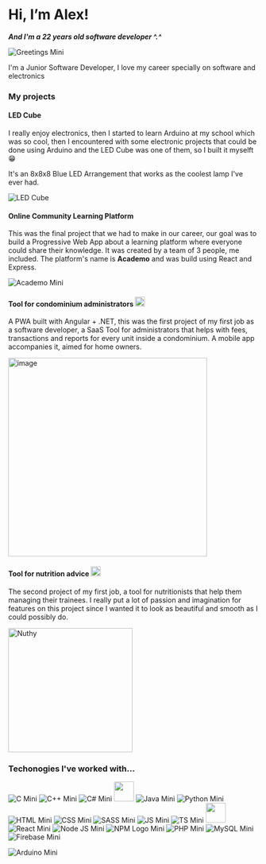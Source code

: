 # Hi, I’m Alex!
***And I'm a 22 years old software developer ^.^***

![Greetings Mini](https://user-images.githubusercontent.com/88684972/184051773-5a4eebbf-f707-49cc-bbf0-510abd13a85f.gif)

I'm a Junior Software Developer, I love my career specially on software and electronics

### My projects
#### LED Cube
I really enjoy electronics, then I started to learn Arduino at my school which was so cool, then I encountered with some electronic projects that could be done using Arduino and the LED Cube was one of them, so I built it myselft 😁

It's an 8x8x8 Blue LED Arrangement that works as the coolest lamp I've ever had.

![LED Cube](https://user-images.githubusercontent.com/88684972/184558006-ac4b4921-f1fa-4535-aab4-d12d0e6638a0.png)

#### Online Community Learning Platform
This was the final project that we had to make in our career, our goal was to build a Progressive Web App about a learning platform where everyone could share their knowledge. It was created by a team of 3 people, me included. The platform's name is **Academo** and was build using React and Express.

![Academo Mini](https://user-images.githubusercontent.com/88684972/184158466-d580f7e8-66cf-4b58-b09c-57acb027a221.png)

#### Tool for condominium administrators <img width="20" height="20" alt="image" src="https://github.com/user-attachments/assets/2fce152f-d01f-43e3-957a-923404eea1b8" />
A PWA built with Angular + .NET, this was the first project of my first job as a software developer, a SaaS Tool for administrators that helps with fees, transactions and reports for every unit inside a condominium. A mobile app accompanies it, aimed for home owners.

<img width="400" alt="image" src="https://condominiums.kaliik.com/images/kaliik-home.png" />

#### Tool for nutrition advice <img width="20" height="20" alt="image" src="https://github.com/user-attachments/assets/2fce152f-d01f-43e3-957a-923404eea1b8" />
The second project of my first job, a tool for nutritionists that help them managing their trainees. I really put a lot of passion and imagination for features on this project since I wanted it to look as beautiful and smooth as I could possibly do.

<img width="250" alt="Nuthy" src="https://github.com/user-attachments/assets/c046fd87-f3fb-41de-89de-6499361ac323" />


### Techonogies I've worked with...
![C Mini](https://user-images.githubusercontent.com/88684972/184049058-37fe1428-855c-4b47-9842-870e13631409.png)
![C++ Mini](https://user-images.githubusercontent.com/88684972/184048891-3fbba489-a4f1-4d6d-809b-02adec1fd690.png)
![C# Mini](https://user-images.githubusercontent.com/88684972/184048973-e11703fb-ffa9-48a0-8b2b-801c8018b8c3.png)
<img height="40" src="https://upload.wikimedia.org/wikipedia/commons/thumb/7/7d/Microsoft_.NET_logo.svg/2048px-Microsoft_.NET_logo.svg.png" />
![Java Mini](https://user-images.githubusercontent.com/88684972/184049374-4f39c365-8431-4fdc-91b6-8e16131c5edd.png)
![Python Mini](https://user-images.githubusercontent.com/88684972/184049762-a87df461-7036-43d3-9c3d-89ada72f70ea.png)
![HTML Mini](https://user-images.githubusercontent.com/88684972/184050383-32f77476-c6d3-4114-b4c4-cfad50b49e96.png)
![CSS Mini](https://user-images.githubusercontent.com/88684972/184050469-6c43288f-947e-49ca-871b-809cfdc87b2e.png)
![SASS Mini](https://user-images.githubusercontent.com/88684972/184050799-2efc5b0b-8abc-479b-90b9-61c0d8fc0000.png)
![JS Mini](https://user-images.githubusercontent.com/88684972/184049644-c257a0c9-570d-41aa-a8e6-08410d958ee6.png)
![TS Mini](https://user-images.githubusercontent.com/88684972/184049977-ebc0b88f-c6f3-4001-a0ae-0b3c216f4315.png)
<img height="40" src="https://icones.pro/wp-content/uploads/2022/07/icone-angulaire-rouge.png" />
![React Mini](https://user-images.githubusercontent.com/88684972/184050071-b7677e10-095a-4d3f-a47b-1ba9445c5b47.png)
![Node JS Mini](https://user-images.githubusercontent.com/88684972/184050984-2ded0a34-46a6-4374-a7bd-abf63a415a1d.png)
![NPM Logo Mini](https://user-images.githubusercontent.com/88684972/184051077-8efeb1f5-4701-441b-9bfe-978a26b7919f.png)
![PHP Mini](https://user-images.githubusercontent.com/88684972/184457015-f99795c7-16f2-4486-8481-40089a29bcca.png)
![MySQL Mini](https://user-images.githubusercontent.com/88684972/184457022-1fc664c2-736a-4410-a8c9-83a746ef2930.png)
![Firebase Mini](https://user-images.githubusercontent.com/88684972/184457024-0bbe1b94-4e69-4c05-bd09-984cd7395e28.png)


![Arduino Mini](https://user-images.githubusercontent.com/88684972/184050612-2083f77f-5c1c-436f-b7ac-41ab1598624f.png)

<!--
[![Anurag's GitHub stats](https://github-readme-stats.vercel.app/api?username=themagicdragonmx&show_icons=true&theme=radical)](https://github.com/anuraghazra/github-readme-stats)
--->

<!---
TheMagicDragonMX/TheMagicDragonMX is a ✨ special ✨ repository because its `README.md` (this file) appears on your GitHub profile.
You can click the Preview link to take a look at your changes.
--->
